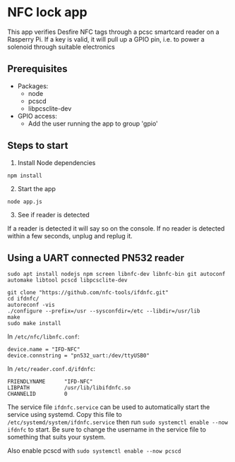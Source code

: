 # NFC lock app

This app verifies Desfire NFC tags through a pcsc smartcard reader on a Rasperry Pi.
If a key is valid, it will pull up a GPIO pin, i.e. to power a solenoid through suitable electronics

## Prerequisites

- Packages:
  - node
  - pcscd
  - libpcsclite-dev
- GPIO access:
  - Add the user running the app to group 'gpio'

## Steps to start

1. Install Node dependencies

`npm install`

2. Start the app

`node app.js`

3. See if reader is detected

If a reader is detected it will say so on the console. If no reader is detected
within a few seconds, unplug and replug it.


## Using a UART connected PN532 reader

```
sudo apt install nodejs npm screen libnfc-dev libnfc-bin git autoconf automake libtool pcscd libpcsclite-dev

git clone "https://github.com/nfc-tools/ifdnfc.git"
cd ifdnfc/
autoreconf -vis
./configure --prefix=/usr --sysconfdir=/etc --libdir=/usr/lib
make
sudo make install
```

In `/etc/nfc/libnfc.conf`:

```
device.name = "IFD-NFC"
device.connstring = "pn532_uart:/dev/ttyUSB0"
```

In `/etc/reader.conf.d/ifdnfc`:

```
FRIENDLYNAME      "IFD-NFC"
LIBPATH           /usr/lib/libifdnfc.so
CHANNELID         0
```

The service file `ifdnfc.service` can be used to automatically start the service using systemd. Copy this file to `/etc/systemd/system/ifdnfc.service` then run `sudo systemctl enable --now ifdnfc` to start. Be sure to change the username in the service file to something that suits your system.

Also enable pcscd with `sudo systemctl enable --now pcscd`
